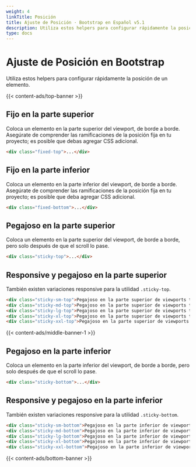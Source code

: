 ```yaml
---
weight: 4
linkTitle: Posición
title: Ajuste de Posición · Bootstrap en Español v5.1
description: Utiliza estos helpers para configurar rápidamente la posición de un elemento.
type: docs
---
```


# Ajuste de Posición en Bootstrap

Utiliza estos helpers para configurar rápidamente la posición de un elemento.

{{< content-ads/top-banner >}}

## Fijo en la parte superior

Coloca un elemento en la parte superior del viewport, de borde a borde. Asegúrate de comprender las ramificaciones de la posición fija en tu proyecto; es posible que debas agregar CSS adicional.

```html
<div class="fixed-top">...</div>
```

## Fijo en la parte inferior

Coloca un elemento en la parte inferior del viewport, de borde a borde. Asegúrate de comprender las ramificaciones de la posición fija en tu proyecto; es posible que deba agregar CSS adicional.

```html
<div class="fixed-bottom">...</div>
```

## Pegajoso en la parte superior

Coloca un elemento en la parte superior del viewport, de borde a borde, pero solo después de que el scroll lo pase.

```html
<div class="sticky-top">...</div>
```

## Responsive y pegajoso en la parte superior

También existen variaciones responsive para la utilidad `.sticky-top`.

```html
<div class="sticky-sm-top">Pegajoso en la parte superior de viewports tamaño SM (small) o más ancho</div>
<div class="sticky-md-top">Pegajoso en la parte superior de viewports tamaño MD (medium) o más ancho</div>
<div class="sticky-lg-top">Pegajoso en la parte superior de viewports tamaño LG (large) o más ancho</div>
<div class="sticky-xl-top">Pegajoso en la parte superior de viewports tamaño XL (extra-large) o más ancho</div>
<div class="sticky-xxl-top">Pegajoso en la parte superior de viewports tamaño XXL (extra-extra-large) o más ancho</div>
```

{{< content-ads/middle-banner-1 >}}

## Pegajoso en la parte inferior

Coloca un elemento en la parte inferior del viewport, de borde a borde, pero solo después de que el scroll lo pase.

```html
<div class="sticky-bottom">...</div>
```

## Responsive y pegajoso en la parte inferior

También existen variaciones responsive para la utilidad `.sticky-bottom`.

```html
<div class="sticky-sm-bottom">Pegajoso en la parte inferior de viewports tamaño SM (small) o más ancho</div>
<div class="sticky-md-bottom">Pegajoso en la parte inferior de viewports tamaño MD (medium) o más ancho</div>
<div class="sticky-lg-bottom">Pegajoso en la parte inferior de viewports tamaño LG (large) o más ancho</div>
<div class="sticky-xl-bottom">Pegajoso en la parte inferior de viewports tamaño XL (extra-large) o más ancho</div>
<div class="sticky-xxl-bottom">Pegajoso en la parte inferior de viewports tamaño XXL (extra-extra-large) o más ancho</div>
```

{{< content-ads/bottom-banner >}}
